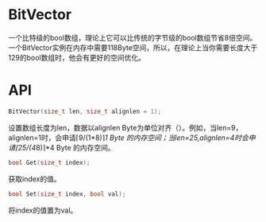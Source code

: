 # BitVector
  一个比特级的bool数组，理论上它可以比传统的字节级的bool数组节省8倍空间。
  一个BitVector实例在内存中需要118Byte空间，所以，在理论上当你需要长度大于129的bool数组时，他会有更好的空间优化。

# API
```C++
BitVector(size_t len, size_t alignlen = 1);
```
  设置数组长度为len，数据以alignlen Byte为单位对齐（）。例如，当len=9，alignlen=1时，会申请⌈9/(1*8)‌⌉*1 Byte 的内存空间；当len=25,alignlen=4时会申请‌⌈25/(4*8)⌉*4 Byte 的内存空间。
```C++
bool Get(size_t index);
```
  获取index的值。
```C++
bool Set(size_t index, bool val);
```
  将index的值置为val。
